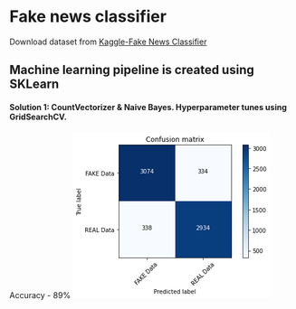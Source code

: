 # Fake news classifier

Download dataset from [Kaggle-Fake News Classifier](https://www.kaggle.com/c/fake-news)

## Machine learning pipeline is created using SKLearn 

#### Solution 1: CountVectorizer & Naive Bayes. Hyperparameter tunes using GridSearchCV.

Accuracy - 89%
![alt text](static/plt1.png)
